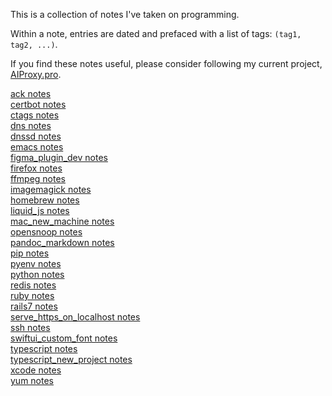 This is a collection of notes I've taken on programming.  
  
Within a note, entries are dated and prefaced with a list of tags: `(tag1, tag2, ...)`.  
  
If you find these notes useful, please consider following my current project, [AIProxy.pro](https://www.aiproxy.pro).  
  
[ack notes](notes/ack.html)  
[certbot notes](notes/certbot.html)  
[ctags notes](notes/ctags.html)  
[dns notes](notes/dns.html)  
[dnssd notes](notes/dnssd.html)  
[emacs notes](notes/emacs.html)  
[figma_plugin_dev notes](notes/figma_plugin_dev.html)  
[firefox notes](notes/firefox.html)  
[ffmpeg notes](notes/ffmpeg.html)  
[imagemagick notes](notes/imagemagick.html)  
[homebrew notes](notes/homebrew.html)  
[liquid_js notes](notes/liquid_js.html)  
[mac_new_machine notes](notes/mac_new_machine.html)  
[opensnoop notes](notes/opensnoop.html)  
[pandoc_markdown notes](notes/pandoc_markdown.html)  
[pip notes](notes/pip.html)  
[pyenv notes](notes/pyenv.html)  
[python notes](notes/python.html)  
[redis notes](notes/redis.html)  
[ruby notes](notes/ruby.html)  
[rails7 notes](notes/rails7.html)  
[serve_https_on_localhost notes](notes/serve_https_on_localhost.html)  
[ssh notes](notes/ssh.html)  
[swiftui_custom_font notes](notes/swiftui_custom_font.html)  
[typescript notes](notes/typescript.html)  
[typescript_new_project notes](notes/typescript_new_project.html)  
[xcode notes](notes/xcode.html)  
[yum notes](notes/yum.html)  
